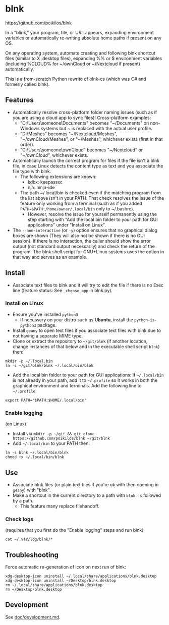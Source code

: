 # blnk
https://github.com/poikilos/blnk

In a "blink," your program, file, or URL appears, expanding environment variables or automatically re-writing absolute home paths if present on any OS.

On any operating system, automate creating and following blnk shortcut
files (similar to X .desktop files), expanding %% or $ environment
variables (including %CLOUD% for ~/ownCloud or ~/Nextcloud if present)
automatically.

This is a from-scratch Python rewrite of blnk-cs (which was C# and
formerly called blnk).


## Features
- Automatically resolve cross-platform folder naming issues (such as if you are using a cloud app to sync files)! Cross-platform examples:
  - "C:\Users\someone\Documents" becomes "~/Documents" on non-Windows systems but ~ is replaced with the actual user profile.
  - "D:\Meshes" becomes "~/Nextcloud/Meshes", "~/ownCloud/Meshes", or "~/Meshes", whichever exists (first in that order).
  - "C:\Users\someone\ownCloud" becomes "~/Nextcloud" or "~/ownCloud", whichever exists.
- Automatically launch the correct program for files if the file isn't a blnk file, in case Linux detects the content type as text and you associate the file type with blnk.
  - The following extensions are known:
    - kdbx: keepassxc
    - nja: ninja-ide
  - The path ~/.local/bin is checked even if the matching program from the list above isn't in your PATH. That check resolves the issue of the feature only working from a terminal (such as if you added `PATH=$PATH:/home/owner/.local/bin` only to ~/.bashrc).
    - However, resolve the issue for yourself permanently using the step starting with "Add the local bin folder to your path for GUI applications" under "Install on Linux".
- The `--non-interactive` (or `-y`) option ensures that no graphical dialog boxes are shown (They will also not be shown if there is no GUI session). If there is no interaction, the caller should show the error output (not standard output necessarily) and check the return of the program. The blnk shell script for GNU+Linux systems uses the option in that way and serves as an example.

## Install
- Associate text files to blnk and it will try to edit the file if there is no Exec line (feature status: See `_choose_app` in blnk.py).

### Install on Linux
- Ensure you've installed `python3`
  - If necessary on your distro such as **Ubuntu**, install the `python-is-python3` package.
- Install `geany` to open text files if you associate text files with blnk due to not having a separate MIME type.
- Clone or extract the repository to `~/git/blnk` (if another location, change instances of that below and in the executable shell script `blnk`) then:
```
mkdir -p ~/.local.bin
ln -s ~/git/blnk/blnk ~/.local/bin/blnk
```
- Add the local bin folder to your path for GUI applications: If `~/.local/bin` is not already in your path, add it to `~/.profile` so it works in both the graphical environment and terminals. Add the following line to `~/.profile`:
```
export PATH="$PATH:$HOME/.local/bin"
```

### Enable logging
(on Linux)
- Install via `mkdir -p ~/git && git clone https://github.com/poikilos/blnk ~/git/blnk`
- Add `~/.local/bin` to your PATH then:
```
ln -s blnk ~/.local/bin/blnk
chmod +x ~/.local/bin/blnk
```


## Use
- Associate blnk files (or plain text files if you're ok with then opening in `geany`) with "blnk".
- Make a shortcut in the current directory to a path with `blnk -s` followed by a path.
  - This feature many replace filehandoff.

### Check logs
(requires that you first do the "Enable logging" steps and run blnk)
```
cat ~/.var/log/blnk/*
```

## Troubleshooting
Force automatic re-generation of icon on next run of blnk:
```
xdg-desktop-icon uninstall ~/.local/share/applications/blnk.desktop
xdg-desktop-icon uninstall ~/Desktop/blnk.desktop
rm ~/.local/share/applications/blnk.desktop
rm ~/Desktop/blnk.desktop
```

## Development
See [doc/development.md](doc/development.md).

